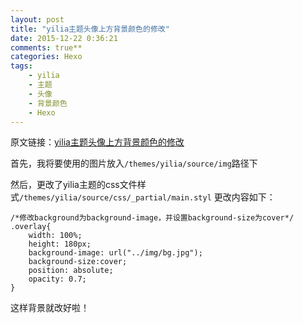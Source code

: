 ```yaml
---
layout: post
title: "yilia主题头像上方背景颜色的修改"
date: 2015-12-22 0:36:21
comments: true**
categories: Hexo
tags: 
	- yilia
	- 主题
	- 头像
	- 背景颜色
	- Hexo
---
```


原文链接：[yilia主题头像上方背景颜色的修改](http://zhangkaiyue0701.github.io/2015/12/09/hexo_yilia/#yilia_u4E3B_u9898_u5934_u50CF_u4E0A_u65B9_u80CC_u666F_u989C_u8272_u7684_u4FEE_u6539 "yilia主题头像上方背景颜色的修改")
<!-- more -->
首先，我将要使用的图片放入`/themes/yilia/source/img`路径下

然后，更改了yilia主题的css文件样式`/themes/yilia/source/css/_partial/main.styl`
更改内容如下：

	/*修改background为background-image，并设置background-size为cover*/
	.overlay{
	    width: 100%;
		height: 180px;
		background-image: url("../img/bg.jpg"); 
		background-size:cover;
		position: absolute;
		opacity: 0.7;
	}

这样背景就改好啦！

